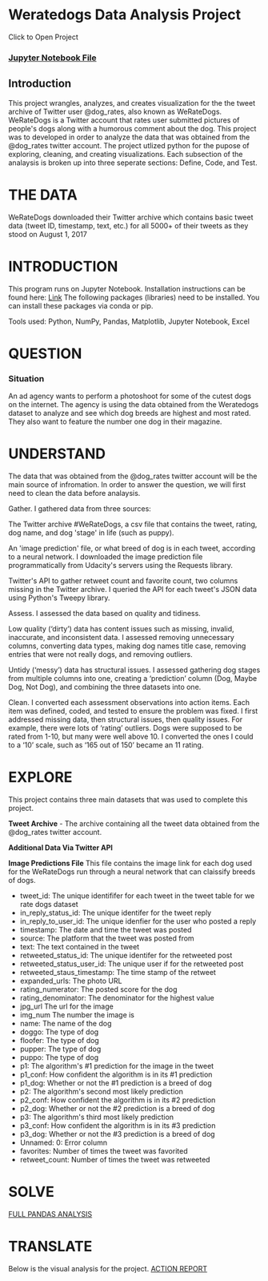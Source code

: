 # Weratedogs Data Analysis Project
Click to Open Project
### <a href="https://nbviewer.jupyter.org/github/JayCarrLTD/weratedogs/blob/master/Datafiles/Weratedogs_analysis.ipynb">Jupyter Notebook File</a>

## Introduction
This project wrangles, analyzes, and creates visualization for the the tweet archive of Twitter user @dog_rates, also known as WeRateDogs. WeRateDogs is a Twitter account that rates user submitted pictures of people's dogs along with a humorous comment about the dog. This project was to developed in order to analyze the data that was obtained from the @dog_rates twitter account. The project utlized python for the pupose of exploring, cleaning, and creating visualizations. Each subsection of the analaysis is broken up into three seperate sections: Define, Code, and Test. 

# THE DATA
WeRateDogs downloaded their Twitter archive which contains basic tweet data (tweet ID, timestamp, text, etc.) for all 5000+ of their tweets as they stood on August 1, 2017

# INTRODUCTION

This program runs on Jupyter Notebook. Installation instructions can be found here: <a href ="https://jupyter.org/install.html">Link</a>
The following packages (libraries) need to be installed. You can install these packages via conda or pip. 

Tools used: Python, NumPy, Pandas, Matplotlib, Jupyter Notebook, Excel


# QUESTION

### Situation
An ad agency wants to perform a photoshoot for some of the cutest dogs on the internet. The agency is using the data obtained from the Weratedogs dataset to analyze and see which dog breeds are highest and most rated. They also want to feature the number one dog in their magazine.

# UNDERSTAND
The data that was obtained from the @dog_rates twitter account will be the main source of infromation. In order to answer the question, we will first need to clean the data before analaysis. 

Gather. I gathered data from three sources:

The Twitter archive #WeRateDogs, a csv file that contains the tweet, rating, dog name, and dog 'stage' in life (such as puppy).

An 'image prediction' file, or what breed of dog is in each tweet, according to a neural network.  I downloaded the image prediction file programmatically from Udacity's servers using the Requests library.

Twitter's API to gather retweet count and favorite count, two columns missing in the Twitter archive. I queried the API for each tweet's JSON data using Python's Tweepy library.

Assess. I assessed the data based on quality and tidiness. 

Low quality (‘dirty’) data has content issues such as missing, invalid, inaccurate, and inconsistent data. I assessed removing unnecessary columns, converting data types, making dog names title case, removing entries that were not really dogs, and removing outliers.

Untidy (‘messy’) data has structural issues. I assessed gathering dog stages from multiple columns into one, creating a ‘prediction’ column (Dog, Maybe Dog, Not Dog), and combining the three datasets into one.

Clean. I converted each assessment observations into action items. Each item was defined, coded, and tested to ensure the problem was fixed. I first addressed missing data, then structural issues, then quality issues. For example, there were lots of ‘rating’ outliers. Dogs were supposed to be rated from 1-10, but many were well above 10. I converted the ones I could to a ‘10’ scale, such as ‘165 out of 150’ became an 11 rating.

# EXPLORE
This project contains three main datasets that was used to complete this project.

<b>Tweet Archive</b> - The archive containing all the tweet data obtained from the @dog_rates twitter account.



<b>Additional Data Via Twitter API</b>

<b>Image Predictions File</b>
This file contains the image link for each dog used for the WeRateDogs run through a neural network that can claissify breeds of dogs. 
<ul>
  <li>tweet_id: The unique identififer for each tweet in the tweet table for we rate dogs dataset</li>
<li>in_reply_status_id: The unique identifer for the tweet reply</li>
<li>in_reply_to_user_id: The unique idenfier for the user who posted a reply</li>
<li>timestamp: The date and time the tweet was posted</li>
<li>source: The platform that the tweet was posted from</li>
<li>text: The text contained in the tweet</li>
<li>retweeted_status_id: The unique identifer for the retweeted post</li>
<li>retweeted_status_user_id: The unique user if for the retweeted post</li>
<li>retweeted_staus_timestamp: The time stamp of the retweet</li>
<li>expanded_urls: The photo URL</li>
<li>rating_numerator: The posted score for the dog</li>
<li>rating_denominator: The denominator for the highest value</li>
<li>jpg_url The url for the image</li>
<li>img_num The number the image is</li>
<li>name: The name of the dog</li>
<li>doggo: The type of dog</li>
<li>floofer: The type of dog</li>
<li>pupper: The type of dog</li>
<li>puppo: The type of dog</li>
<li>p1: The algorithm's #1 prediction for the image in the tweet</li>
<li>p1_conf: How confident the algorithm is in its #1 prediction</li>
<li>p1_dog: Whether or not the #1 prediction is a breed of dog</li>
<li>p2: The algorithm's second most likely prediction</li>
<li>p2_conf: How confident the algorithm is in its #2 prediction</li>
<li>p2_dog: Whether or not the #2 prediction is a breed of dog</li>
<li>p3: The algorithm's third most likely prediction</li>
<li>p3_conf: How confident the algorithm is in its #3 prediction</li>
<li>p3_dog: Whether or not the #3 prediction is a breed of dog</li>
<li>Unnamed: 0: Error column</li>
<li>favorites: Number of times the tweet was favorited</li>
<li>retweet_count: Number of times the tweet was retweeted</li>
  
 </ul>

# SOLVE
<a href="https://nbviewer.jupyter.org/github/JayCarrLTD/weratedogs/blob/master/Datafiles/Weratedogs_analysis.ipynb">FULL PANDAS ANALYSIS</a>

# TRANSLATE
Below is the visual analysis for the project.
<a href="https://nbviewer.jupyter.org/github/JayCarrLTD/weratedogs/blob/master/action_report.pdf">ACTION REPORT</a>
